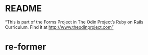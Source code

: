 # README

“This is part of the Forms Project in The Odin Project’s Ruby on Rails Curriculum. Find it at http://www.theodinproject.com”

# re-former
